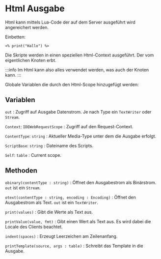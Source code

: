 ﻿# Html Ausgabe

Html kann mittels Lua-Code der auf dem Server ausgeführt wird angereichert werden.

Einbetten:
```
<% print("Hallo") %>
```

Die Skripte werden in einen speziellen Html-Context ausgeführt. Der vom eigentlichen Knoten erbt.

:::info
Im Html kann also alles verwendet werden, was auch der Knoten kann.
:::

Globale Variablen die durch den Html-Scope hinzugefügt werden:

## Variablen

`out`
:   Zugriff auf Ausgabe Datenstrom. Je nach Type ein `TextWriter` oder `Stream`.

`Context`: `IDEWebRequestScope`
:   Zugriff auf den Request-Context.

`ContentType`: `string`
:   Aktueller Media-Type unter dem die Ausgabe erfolgt.

`ScriptBase`: `string`
:   Dateiname des Scripts.

`Self`: `table`
:   Current scope.

## Methoden

`obinary(contentType : string)`
:   Öffnet den Ausgabestrom als Binärstrom. `out` ist ein `Stream`.

`otext(contentType : string, encoding : Encoding)`
:   Öffnet den Ausgabestrom als Text. `out` ist ein `TextWriter`.

`print(values)`
:   Gibt die Werte als Text aus.

`printValue(value, fmt)`
:   Gibt einen Wert als Text aus. Es wird dabei die Locale des Clients beachtet.

`indent(spaces)`
:   Erzeugt Leerzeichen am Zeilenanfang.

`printTemplate(source, args : table)`
:   Schreibt das Template in die Ausgabe.
